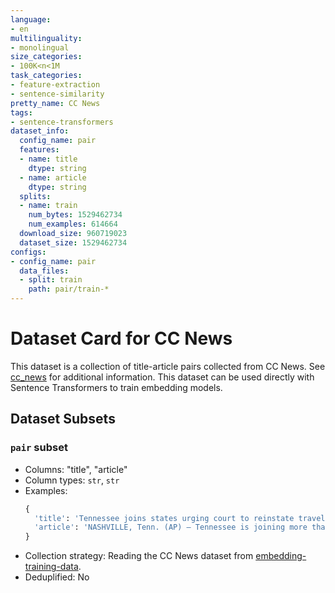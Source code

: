 ```yaml
---
language:
- en
multilinguality:
- monolingual
size_categories:
- 100K<n<1M
task_categories:
- feature-extraction
- sentence-similarity
pretty_name: CC News
tags:
- sentence-transformers
dataset_info:
  config_name: pair
  features:
  - name: title
    dtype: string
  - name: article
    dtype: string
  splits:
  - name: train
    num_bytes: 1529462734
    num_examples: 614664
  download_size: 960719023
  dataset_size: 1529462734
configs:
- config_name: pair
  data_files:
  - split: train
    path: pair/train-*
---
```


# Dataset Card for CC News

This dataset is a collection of title-article pairs collected from CC News. See [cc_news](https://huggingface.co/datasets/vblagoje/cc_news) for additional information.
This dataset can be used directly with Sentence Transformers to train embedding models.

## Dataset Subsets

### `pair` subset

* Columns: "title", "article"
* Column types: `str`, `str`
* Examples:
    ```python
    {
      'title': 'Tennessee joins states urging court to reinstate travel ban',
      'article': 'NASHVILLE, Tenn. (AP) – Tennessee is joining more than a dozen other states in urging an appeals court to reinstate President Donald Trump’s revised travel ban.\nState Senate Majority Leader Mark Norris, a Collierville Republican considering a bid for governor next year, lauded Attorney General Herbert Slatery’s office for filing a brief with the 9th U.S. Circuit Court of Appeals in San Francisco.\nThe states argue the ban falls within the president’s authority to block foreigners from the U.S. They also reject the argument that it targets Muslims.\nNorris last year sponsored legislation to allow the General Assembly to hire its own attorneys to file a legal challenge seeking to halt the federal refugee resettlement program in Tennessee after Slatery and Gov. Bill Haslam declined to sue over the issue.',
    }
    ```
* Collection strategy: Reading the CC News dataset from [embedding-training-data](https://huggingface.co/datasets/sentence-transformers/embedding-training-data).
* Deduplified: No
